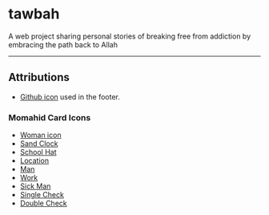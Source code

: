 # tawbah

A web project sharing personal stories of breaking free from addiction by embracing the path back to Allah

---

## Attributions

- [Github icon](https://www.flaticon.com/free-icon/github_4926624?term=github&page=1&position=14&origin=tag&related_id=4926624) used in the footer.

### Momahid Card Icons

- [Woman icon](https://www.flaticon.com/free-icon/woman_11176486?term=niqab&page=1&position=29&origin=tag&related_id=11176486)
- [Sand Clock](https://www.flaticon.com/free-icon/hour-glass_6329732?term=sand%20clock&page=1&position=3&origin=search&related_id=6329732)
- [School Hat](https://www.flaticon.com/free-icon/graduate_5404967?term=school&page=1&position=13&origin=search&related_id=5404967)
- [Location](https://www.flaticon.com/free-icon/location_535188?term=location&page=1&position=3&origin=search&related_id=535188)
- [Man](https://www.flaticon.com/free-icon/muslim_10031350?term=muslim%20man&page=1&position=8&origin=search&related_id=10031350)
- [Work](https://www.flaticon.com/free-icon/under-construction_8124920?related_id=8124920)
- [Sick Man](https://www.flaticon.com/free-icon/bed_5256177?term=sick&page=1&position=7&origin=search&related_id=5256177)
- [Single Check](https://www.freepik.com/icon/check_9778608#fromView=resource_detail&position=1)
- [Double Check](https://www.flaticon.com/free-icon/double-check_2716288?term=double%20check&page=1&position=74&origin=search&related_id=2716288)

